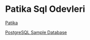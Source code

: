 # Patika Sql Odevleri

[Patika](https://www.patika.dev/tr)

[PostgreSQL Sample Database](https://www.postgresqltutorial.com/postgresql-getting-started/postgresql-sample-database/)

